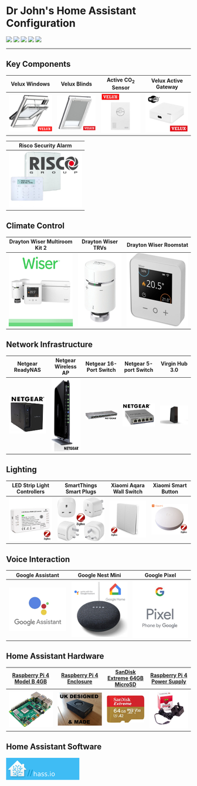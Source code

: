 # Dr John's Home Assistant Configuration

<p>
  <img src="https://img.shields.io/badge/HA--Version-0.108.1-brightgreen.svg"/>
  <href="https://github.com/hassio-addons/addon-tasmoadmin"><img src="https://img.shields.io/badge/Supervisor-214-brightgreen.svg"/>
  <img src="https://img.shields.io/badge/license-MIT-yellow.svg"/>
  <href="https://github.com/hassio-addons/addon-appdaemon4"><img src="https://img.shields.io/badge/AppDaemon4-v0.2.3-5294E2.svg"/>
  <href="https://github.com/hassio-addons/addon-tasmoadmin"><img src="https://img.shields.io/badge/deConz-2.05.75-5294E2.svg"/>
</p>
<hr/>

## Key Components

| Velux Windows | Velux Blinds | Active CO<sub>2</sub> Sensor | Velux Active Gateway |   
| --- | --- | --- | --- |
| <img src="./images/velux/velux_integra.png" width="200"/> | <img src="./images/velux/velux_integra_blind.jpg" width="200"/> | <img src="./images/velux/velux-active-netatmo-indoor-climate-sensor.jpg" width="200"/>  | <img src="./images/velux/veluxGateway.jfif" width="200"/>

| Risco Security Alarm |
| --- |
| <img src="./images/risco/risco_lightsys2_main.png" width="200"/>  |

## Climate Control
| Drayton Wiser Multiroom Kit 2 | Drayton Wiser TRVs | Drayton Wiser Roomstat |
| --- | --- | --- | 
| <img src="./images/wiser/wiser_kit1.jpg" height="200"/> | <img src="./images/wiser/drayton-wiser-trvs.png" height="200"/> | <img src="./images/wiser/wiser_roomstat.jpg" height="200"/> | 

## Network Infrastructure
| Netgear ReadyNAS | Netgear Wireless AP | Netgear 16-Port Switch | Netgear 5-port Switch | Virgin Hub 3.0 | 
| --- | --- | --- | --- | --- |
| <img src="./images/netgear/Netgear_ReadyNAS_RN212.jpg" width="200"/> | <img src="./images/netgear/netgear-wndr3700v4.png" height="200"/>  | <img src="./images/netgear/Netgear-ProSafe-Switch-16-port.jpg" width="200"/> | <img src="./images/netgear/netgear-gs105e.png" width="200"/> |  <img src="./images/netgear/virgin-hub3.jpg" width="200"/> |



## Lighting
| LED Strip Light Controllers | SmartThings Smart Plugs | Xiaomi Aqara Wall Switch | Xiaomi Smart Button |
| --- | --- | --- | --- |
| <img src="./images/switches/GLEDOPTO-Smart-LED-Strip-Controller-RGBW.png" width="200"/> | <img src="./images/switches/SmartThings_SmartPlugs.jpg" width="200"/> | <img src="./images/switches/xiaomi-aqara-wall-switch.jpg" width="200"/> | <img src="./images/switches/Xiaomi_smart_button.png" width="200"/> |

## Voice Interaction
| Google Assistant | Google Nest Mini | Google Pixel |
| --- | --- | --- |
| <img src="./images/google/google_assistant.jpg" width="200"/> | <img src="./images/google/google_nest_mini.jpg" width="200"/> |  <img src="./images/google/google_pixel.jpg" width="200"/> | 

## Home Assistant Hardware

| [Raspberry Pi 4 Model B 4GB](https://thepihut.com/products/raspberry-pi-4-model-b) | [Raspberry Pi 4 Enclosure](https://www.ebay.co.uk/itm/Raspberry-Pi-4-Pi4-Case-Cooling-Kit-inc-Fan-Heatsink-35-C-lower-temps/) | [SanDisk Extreme 64GB MicroSD]() | [Raspberry Pi 4 Power Supply](https://thepihut.com/products/raspberry-pi-psu-uk) |
| --- | --- | --- | --- |
| <img src="./images/ha/raspberry_pi4.jpg" width="250"/> | <img src="./images/ha/enclosure.jpg" width="250"/> | <img src="./images/ha/SandDiskExtreme64GBMicroSDCard.jfif" width="150"/> | <img src="./images/ha/UK_PSU_BLACK_TRANS_400x.jpg" width="200"/> |

## Home Assistant Software
<img src="./images/ha/HAlogo.png" width="200"/>



